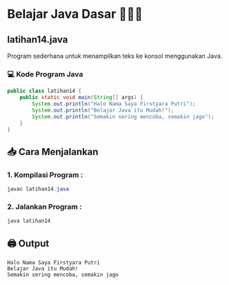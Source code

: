 # Belajar Java Dasar 👩🏻‍💻

## latihan14.java

Program sederhana untuk menampilkan teks ke konsol menggunakan Java.

### 💻 Kode Program Java 

``` java
public class latihan14 {
    public static void main(String[] args) {
        System.out.println("Halo Nama Saya Firstyara Putri");
        System.out.println("Belajar Java itu Mudah!");
        System.out.println("Semakin sering mencoba, semakin jago");
    }
}
```
## 📥 Cara Menjalankan

### 1. Kompilasi Program :

``` java
javac latihan14.java
```

### 2. Jalankan Program :

``` java
java latihan14
```

## 🖨️ Output 

```
Halo Nama Saya Firstyara Putri
Belajar Java itu Mudah!
Semakin sering mencoba, semakin jago
```